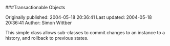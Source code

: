 ###Transactionable Objects

Originally published: 2004-05-18 20:36:41
Last updated: 2004-05-18 20:36:41
Author: Simon Wittber

This simple class allows sub-classes to commit changes to an instance to a history, and rollback to previous states.